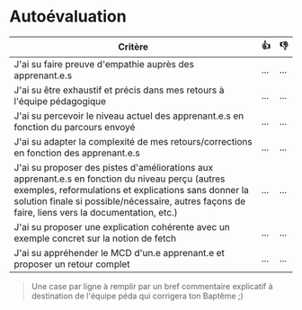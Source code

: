 # Autoévaluation

| Critère | 👍 | 👎 |
| ---------------- | ---------------- | ---------------- | 
| J'ai su faire preuve d'empathie auprès des apprenant.e.s | ... | ... |
| J'ai su être exhaustif et précis dans mes retours à l'équipe pédagogique | ... | ... |
| J'ai su percevoir le niveau actuel des apprenant.e.s en fonction du parcours envoyé | ... | ... |
| J'ai su adapter la complexité de mes retours/corrections en fonction des apprenant.e.s  | ... | ... |
| J'ai su proposer des pistes d'améliorations aux apprenant.e.s en fonction du niveau perçu (autres exemples, reformulations et explications sans donner la solution finale si possible/nécessaire, autres façons de faire, liens vers la documentation, etc.) | ... | ... |
| J'ai su proposer une explication cohérente avec un exemple concret sur la notion de fetch | ... | ... |
| J'ai su appréhender le MCD d'un.e apprenant.e et proposer un retour complet | ... | ... |

> Une case par ligne à remplir par un bref commentaire explicatif à destination de l'équipe péda qui corrigera ton Baptême ;)